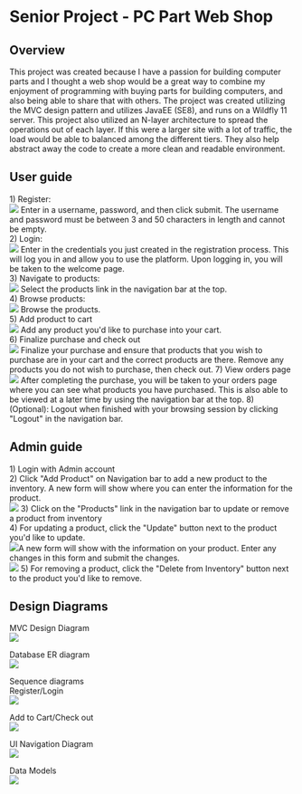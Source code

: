 # Senior Project - PC Part Web Shop

<h2>Overview</h2>
This project was created because I have a passion for building computer parts and I thought a web shop would be a great way to combine my enjoyment of programming with buying parts for building computers, and also being able to share that with others. The project was created utilizing the MVC design pattern and utilizes JavaEE (SE8), and runs on a Wildfly 11 server. This project also utilized an N-layer architecture to spread the operations out of each layer. If this were a larger site with a lot of traffic, the load would be able to balanced among the different tiers. They also help abstract away the code to create a more clean and readable environment.
<h2>User guide</h2>
1) Register:<br />
<img src="https://github.com/tray15/CST451-Senior-project/blob/main/documentation/userguide/1st_step.png?raw=true"></img>
Enter in a username, password, and then click submit. The username and password must be between 3 and 50 characters in length and cannot be empty.<br />
2) Login:<br />
<img src="https://github.com/tray15/CST451-Senior-project/blob/main/documentation/userguide/2nd_step.png?raw=true"></img>
Enter in the credentials you just created in the registration process. This will log you in and allow you to use the platform. Upon logging in, you will be taken to the welcome page.<br />
3) Navigate to products:<br />
<img src="https://github.com/tray15/CST451-Senior-project/blob/main/documentation/userguide/3rd_step.png?raw=true"></img>
Select the products link in the navigation bar at the top.<br />
4) Browse products:<br />
<img src="https://github.com/tray15/CST451-Senior-project/blob/main/documentation/userguide/4th_step.png?raw=true"></img>
Browse the products.<br />
5) Add product to cart<br />
<img src="https://github.com/tray15/CST451-Senior-project/blob/main/documentation/userguide/5th_step.png?raw=true"></img>
Add any product you'd like to purchase into your cart.<br />
6) Finalize purchase and check out<br />
<img src="https://github.com/tray15/CST451-Senior-project/blob/main/documentation/userguide/6th_step.png?raw=true"></img>
Finalize your purchase and ensure that products that you wish to purchase are in your cart and the correct products are there. Remove any products you do not wish to purchase, then check out.
7) View orders page<br />
<img src="https://github.com/tray15/CST451-Senior-project/blob/main/documentation/userguide/7th_step.png?raw=true"></img>
After completing the purchase, you will be taken to your orders page where you can see what products you have purchased. This is also able to be viewed at a later time by using the navigation bar at the top.
8) (Optional): Logout when finished with your browsing session by clicking "Logout" in the navigation bar.
<h2>Admin guide</h2>
1) Login with Admin account<br />
2) Click "Add Product" on Navigation bar to add a new product to the inventory. A new form will show where you can enter the information for the product.<br />
<img src="https://github.com/tray15/CST451-Senior-project/blob/main/documentation/adminguide/add_product.png?raw=true"></img>
3) Click on the "Products" link in the navigation bar to update or remove a product from inventory<br />
4) For updating a product, click the "Update" button next to the product you'd like to update.<br /><img src="https://github.com/tray15/CST451-Senior-project/blob/main/documentation/adminguide/update_1st.png?raw=true"></img>A new form will show with the information on your product. Enter any changes in this form and submit the changes.<br />
<img src="https://github.com/tray15/CST451-Senior-project/blob/main/documentation/adminguide/update_2nd.png?raw=true"></img>
5) For removing a product, click the "Delete from Inventory" button next to the product you'd like to remove.<br />
<h2>Design Diagrams</h2>
MVC Design Diagram<br />
<img src="https://github.com/tray15/CST451-Senior-project/blob/main/documentation/design_diagrams/mvc_design.png?raw=true"></img><br />

Database ER diagram<br />
<img src="https://github.com/tray15/CST451-Senior-project/blob/main/documentation/design_diagrams/databasediagram.png?raw=true"></img><br />

Sequence diagrams<br />
Register/Login<br />
<img src="https://github.com/tray15/CST451-Senior-project/blob/main/documentation/design_diagrams/register_sequence.png?raw=true"></img><br />

Add to Cart/Check out<br />
<img src="https://github.com/tray15/CST451-Senior-project/blob/main/documentation/design_diagrams/cart_checkout_diagram.png?raw=true"></img><br />

UI Navigation Diagram<br />
<img src="https://github.com/tray15/CST451-Senior-project/blob/main/documentation/design_diagrams/ui_nav_diagram.png?raw=true"></img><br />

Data Models<br />
<img src="https://github.com/tray15/CST451-Senior-project/blob/main/documentation/design_diagrams/data_model_diagrams.png?raw=true"></img><br />
